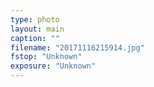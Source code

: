 ```yaml
---
type: photo
layout: main
caption: ""
filename: "20171116215914.jpg"
fstop: "Unknown"
exposure: "Unknown"
---
```

